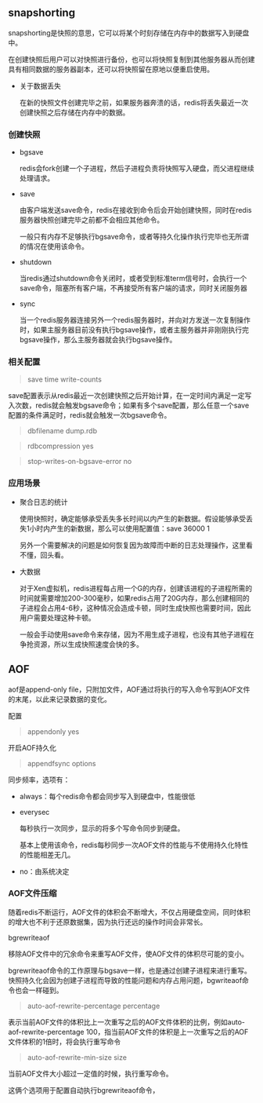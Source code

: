 ## snapshorting

snapshorting是快照的意思，它可以将某个时刻存储在内存中的数据写入到硬盘中。

在创建快照后用户可以对快照进行备份，也可以将快照复制到其他服务器从而创建具有相同数据的服务器副本，还可以将快照留在原地以便重启使用。



- 关于数据丢失

  在新的快照文件创建完毕之前，如果服务器奔溃的话，redis将丢失最近一次创建快照之后存储在内存中的数据。



### 创建快照

- bgsave

  redis会fork创建一个子进程，然后子进程负责将快照写入硬盘，而父进程继续处理请求。

- save

  由客户端发送save命令，redis在接收到命令后会开始创建快照，同时在redis服务器快照创建完毕之前都不会相应其他命令。

  一般只有内存不足够执行bgsave命令，或者等持久化操作执行完毕也无所谓的情况在使用该命令。

- shutdown

  当redis通过shutdown命令关闭时，或者受到标准term信号时，会执行一个save命令，阻塞所有客户端，不再接受所有客户端的请求，同时关闭服务器

- sync

  当一个redis服务器连接另外一个redis服务器时，并向对方发送一次复制操作时，如果主服务器目前没有执行bgsave操作，或者主服务器并非刚刚执行完bgsave操作，那么主服务器就会执行bgsave操作。



### 相关配置

> save  time  write-counts

save配置表示从redis最近一次创建快照之后开始计算，在一定时间内满足一定写入次数，redis就会触发bgsave命令；如果有多个save配置，那么任意一个save配置的条件满足时，redis就会触发一次bgsave命令。



> dbfilename  dump.rdb



> rdbcompression yes



> stop-writes-on-bgsave-error  no



### 应用场景

- 聚合日志的统计

  使用快照时，确定能够承受丢失多长时间以内产生的新数据。假设能够承受丢失1小时内产生的新数据，那么可以使用配置值：save  36000  1

  另外一个需要解决的问题是如何恢复因为故障而中断的日志处理操作，这里看不懂，回头看。

- 大数据

  对于Xen虚拟机，redis进程每占用一个G的内存，创建该进程的子进程所需的时间就需要增加200-300毫秒，如果redis占用了20G内存，那么创建相同的子进程会占用4-6秒，这种情况会造成卡顿，同时生成快照也需要时间，因此用户需要处理这种卡顿。

  一般会手动使用save命令来存储，因为不用生成子进程，也没有其他子进程在争抢资源，所以生成快照速度会快的多。



## AOF

aof是append-only file，只附加文件，AOF通过将执行的写入命令写到AOF文件的末尾，以此来记录数据的变化。



配置

> appendonly  yes

开启AOF持久化



> appendfsync  options

同步频率，选项有：

- always：每个redis命令都会同步写入到硬盘中，性能很低

- everysec

  每秒执行一次同步，显示的将多个写命令同步到硬盘。

  基本上使用该命令，redis每秒同步一次AOF文件的性能与不使用持久化特性的性能相差无几。

- no：由系统决定



### AOF文件压缩

随着redis不断运行，AOF文件的体积会不断增大，不仅占用硬盘空间，同时体积的增大也不利于还原数据集，因为执行还远的操作时间会非常长。



bgrewriteaof

移除AOF文件中的冗余命令来重写AOF文件，使AOF文件的体积尽可能的变小。

bgrewriteaof命令的工作原理与bgsave一样，也是通过创建子进程来进行重写。快照持久化会因为创建子进程而导致的性能问题和内存占用问题，bgwriteaof命令也会一样碰到。



> auto-aof-rewrite-percentage  percentage  

表示当前AOF文件的体积比上一次重写之后的AOF文件体积的比例，例如auto-aof-rewrite-percentage  100，指当前AOF文件的体积是上一次重写之后的AOF文件体积的1倍时，将会执行重写命令

> auto-aof-rewrite-min-size  size

当前AOF文件大小超过一定值的时候，执行重写命令。

这俩个选项用于配置自动执行bgrewriteaof命令，



